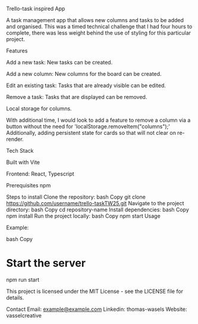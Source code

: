 Trello-task inspired App

A task management app that allows new columns and tasks to be added and organised. This was a timed technical challenge that I had four hours to complete, there was less weight behind the use of styling for this particular project.

Features

Add a new task: New tasks can be created.

Add a new column: New columns for the board can be created.

Edit an existing task: Tasks that are already visible can be edited.

Remove a task: Tasks that are displayed can be removed.

Local storage for columns.

With additional time, I would look to add a feature to remove a column via a button without the need for 'localStorage.removeItem("columns");'
Additionally, adding persistent state for cards so that will not clear on re-render.

Tech Stack

Built with Vite

Frontend:
React, Typescript 

Prerequisites
npm 

Steps to install
Clone the repository:
bash
Copy
git clone https://github.com/username/trello-taskTW25.git
Navigate to the project directory:
bash
Copy
cd repository-name
Install dependencies:
bash
Copy
npm install
Run the project locally:
bash
Copy
npm start
Usage


Example:

bash
Copy

# Start the server
npm run start


This project is licensed under the MIT License - see the LICENSE file for details.

Contact
Email: example@example.com
Linkedin: thomas-wasels
Website: vasselcreative


